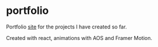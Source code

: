 # portfolio

Portfolio [site](https://boring-mcnulty-dbb1ac.netlify.app/) for the projects I have created so far.  

Created with react, animations with AOS and Framer Motion.
